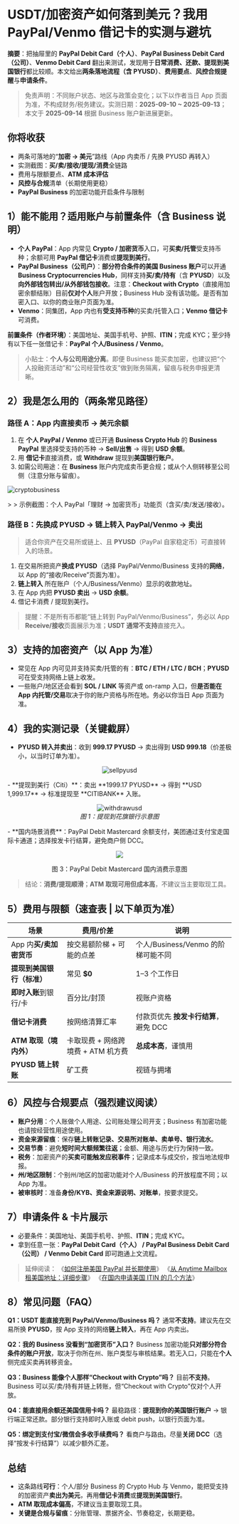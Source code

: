# USDT/加密资产如何落到美元？我用 PayPal/Venmo 借记卡的实测与避坑



**摘要**：把抽屉里的 **PayPal Debit Card（个人）**、**PayPal Business Debit Card（公司）**、**Venmo Debit Card** 翻出来测试，发现用于**日常消费、还款、提现到美国银行**都比较顺。本文给出**两条落地流程（含 PYUSD）**、**费用要点**、**风控合规提醒**与**申请条件**。

> 免责声明：不同账户状态、地区与政策会变化；以下以作者当日 App 页面为准，不构成财务/税务建议。实测日期：**2025-09-10 ~ 2025-09-13**；本文于 **2025-09-14** 根据 Business 账户新进展更新。

## 你将收获

- 两条可落地的“**加密 → 美元**”路线（App 内卖币 / 先换 PYUSD 再转入）
- 实测截图：**买/卖/接收/提现/消费**全链路
- 费用与限额要点、**ATM 成本评估**
- **风控与合规**清单（长期使用更稳）
- **PayPal Business** 的加密功能开启条件与限制

## 1）能不能用？适用账户与前置条件（含 Business 说明）

- **个人 PayPal**：App 内常见 **Crypto / 加密货币**入口，可**买卖/托管**受支持币种；余额可用 **PayPal 借记卡**消费或**提现到美行**。
- **PayPal Business（公司户）**：**部分符合条件的美国 Business 账户**可以开通 **Business Cryptocurrencies Hub**，同样支持**买/卖/持有**（含 **PYUSD**）以及**向外部钱包转出/从外部钱包接收**。注意：**Checkout with Crypto**（直接用加密余额结账）目前**仅对个人**账户开放；Business Hub 没有该功能。是否有加密入口、以你的商业账户页面为准。
- **Venmo**：同集团，App 内也有**受支持币种**的买卖/托管入口；**Venmo 借记卡**可消费。

**前置条件（作者环境）**：美国地址、美国手机号、护照、**ITIN**；完成 KYC；至少持有以下任一张借记卡：**PayPal 个人/Business / Venmo**。

> 小贴士：**个人与公司用途分离**。即便 Business 能买卖加密，也建议把“个人投融资活动”和“公司经营性收支”做到账务隔离，留痕与税务申报更清晰。

## 2）我是怎么用的（两条常见路径）

### 路径 A：**App 内直接卖币 → 美元余额**

1. 在 **个人 PayPal / Venmo** 或已开通 **Business Crypto Hub** 的 **Business PayPal** 里选择受支持的币种 → **Sell/出售** → 得到 **USD 余额**。
2. 用 **借记卡**直接消费，或 **Withdraw** 提现到**美国银行账户**。
3. 如需公司用途：在 **Business** 账户内完成卖币更合规；或从个人侧转移至公司侧（注意分账与留痕）。

> <p align="center">
  <img src="https://raw.githubusercontent.com/vpsdawanjia/image-hosting/main/image/cryptobusiness.png" alt="cryptobusiness" />
</p>
>
> 示例截图：个人 PayPal「理财 → 加密货币」功能页（含买/卖/发送/接收）。

### 路径 B：**先换成 PYUSD → 链上转入 PayPal/Venmo → 卖出**

> 适合你资产在交易所或链上、且 **PYUSD**（PayPal 自家稳定币）可直接转入的场景。

1. 在交易所把资产**换成 PYUSD**（选择 PayPal/Venmo/Business 支持的**网络**，以 App 的“接收/Receive”页面为准）。
2. **链上转入** 所在账户（个人/Business/Venmo）显示的收款地址。
3. 在 App 内把 **PYUSD 卖出** → **USD 余额**。
4. 借记卡消费 / 提现到美行。

> 提醒：不是所有币都能“链上转到 PayPal/Venmo/Business”，务必以 App **Receive/接收**页面展示为准；**USDT 通常不支持**直接充入。

## 3）支持的加密资产（以 App 为准）

- 常见在 App 内可见并支持买卖/托管的有：**BTC / ETH / LTC / BCH**；**PYUSD** 可在受支持网络上链上收发。
- 一些账户/地区还会看到 **SOL / LINK** 等资产或 on-ramp 入口，但**是否能在 App 内托管/交易**取决于你的账户资格与所在地。务必以你当日 App 页面为准。

## 4）我的实测记录（关键截屏）

- **PYUSD 转入并卖出**：收到 **999.17 PYUSD** → 卖出得到 **USD 999.18**（价差极小，以当时订单为准）。
 <p align="center">
  <img src="https://raw.githubusercontent.com/vpsdawanjia/image-hosting/main/image/sellpyusd.png" alt="sellpyusd" />
</p>
- **提现到美行（Citi）**：卖出 **1999.17 PYUSD** → 得到 **USD 1,999.17** → 标准提现至 **CITIBANK** 入账。
  <p align="center">
  <img src="https://raw.githubusercontent.com/vpsdawanjia/image-hosting/main/image/withdrawusd.png" alt="withdrawusd" />
  <br/>
  <em>图 1：提现到花旗银行示意图</em>
</p>
- **国内场景消费**：PayPal Debit Mastercard 余额支付，美团通过支付宝走国际卡通道；选择按发卡行结算，避免商户侧 DCC。
  <center>

![](https://raw.githubusercontent.com/vpsdawanjia/image-hosting/main/image/meituan.png)  

图 3：PayPal Debit Mastercard 国内消费示意图

</center>


> 结论：**消费/提现顺滑**；**ATM 取现可用但成本高**，不建议当主要取现工具。

## 5）费用与限额（速查表 | 以下单页为准）

| 场景                       | 费用/价差                          | 说明                                  |
| -------------------------- | ---------------------------------- | ------------------------------------- |
| App 内**买/卖加密货币**    | 按交易额阶梯 + 可能的点差          | 个人/Business/Venmo 的阶梯可能不同    |
| **提现到美国银行（标准）** | 常见 **$0**                        | 1–3 个工作日                          |
| **即时入账**到银行/卡      | 百分比/封顶                        | 视账户资格                            |
| **借记卡消费**             | 按网络清算汇率                     | 付款页优先 **按发卡行结算**，避免 DCC |
| **ATM 取现（境内外）**     | 卡取现费 + 网络跨境费 + ATM 机方费 | **总成本高**，谨慎用                  |
| **PYUSD 链上转账**         | 矿工费                             | 视链与拥堵                            |

## 6）风控与合规要点（强烈建议阅读）

- **账户分用**：个人账做个人用途、公司账处理公司开支；Business 有加密功能也请按经营性用途使用。
- **资金来源留痕**：保存**链上转账记录、交易所对账单、卖单号、银行流水**。
- **交易节奏**：避免**短时间大额频繁往返**；金额、用途与历史行为保持一致。
- **税务**：加密资产的**买卖可能触发应税事件**；记录成本与成交价，按当地法规申报。
- **州/地区限制**：个别州/地区的加密功能对个人/Business 的开放程度不同；以 App 为准。
- **被审核时**：准备**身份/KYB、资金来源说明、对账单**，按要求提交。

## 7）申请条件 & 卡片展示

- 必要条件：美国地址、美国手机号、护照、**ITIN**；完成 KYC。
- 拿到任意一张：**PayPal Debit Card（个人） / PayPal Business Debit Card（公司） / Venmo Debit Card** 即可跑通上文流程。

> 延伸阅读：
> 《[如何注册美国 PayPal 并长期使用](https://www.vpsdawanjia.com/2070.html)》
> 《[从 Anytime Mailbox 租美国地址：详细步骤](https://www.vpsdawanjia.com/3562.html)》
> 《[在国内申请美国 ITIN 的几个方法](https://www.vpsdawanjia.com/2731.html)》

## 8）常见问题（FAQ）

**Q1：USDT 能直接充到 PayPal/Venmo/Business 吗？**
通常**不支持**。建议先在交易所换 **PYUSD**，按 App 支持的网络**链上转入**，再在 App 内卖出。

**Q2：我的 Business 没看到“加密货币”入口？**
Business 加密功能**只对部分符合条件的账户开放**，取决于你所在州、账户类型与审核结果。若无入口，只能在**个人**侧完成买卖再转移资金。

**Q3：Business 能像个人那样“Checkout with Crypto”吗？**
目前**不支持**。Business 可以买/卖/持有并链上转账，但“Checkout with Crypto”仅对个人开放。

**Q4：能直接用余额还美国信用卡吗？**
最稳路径：**提现到你的美国银行账户** → 银行端正常还款。部分银行支持即时入账或 debit push，以银行页面为准。

**Q5：绑定到支付宝/微信会多收手续费吗？**
看商户与路由。尽量**关闭 DCC**（选择“按发卡行结算”）以减少额外汇差。

## 总结

- 这条路线**可行**：个人/部分 Business 的 Crypto Hub 与 Venmo，能把受支持的加密资产**卖出为美元**，再用**借记卡消费**或**提现到美国银行**。
- **ATM 取现成本偏高**，不建议当主要取现工具。
- **关键是合规与留痕**：分账管理、票据齐全、节奏稳定，长期更稳。
